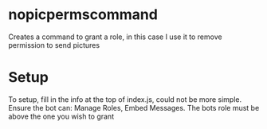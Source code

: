 # nopicpermscommand 
Creates a command to grant a role, in this case I use it to remove permission to send pictures
# Setup 
To setup, fill in the info at the top of index.js, could not be more simple. 
Ensure the bot can: Manage Roles, Embed Messages. The bots role must be above the one you wish to grant
